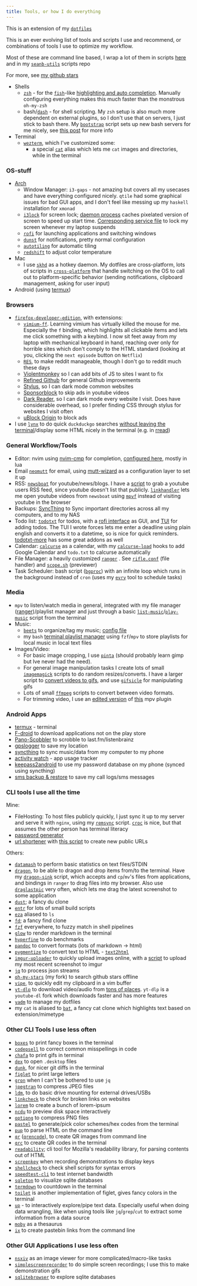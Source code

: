 ```yaml
---
title: Tools, or how I do everything
---
```


This is an extension of my [`dotfiles`](https://github.com/seanbreckenridge/dotfiles)

This is an ever evolving list of tools and scripts I use and recommend, or combinations of tools I use to optimize my workflow.

Most of these are command line based, I wrap a lot of them in scripts [here](https://github.com/seanbreckenridge/dotfiles/tree/master/.local/scripts) and in my [`seanb-utils`](https://github.com/seanbreckenridge/seanb-utils) scripts repo

For more, see [my github stars](https://github.com/seanbreckenridge?direction=desc&sort=stars&tab=stars)

- Shells
  - [`zsh`](http://zsh.sourceforge.net/) - for the [`fish`](https://fishshell.com/)-like [highlighting and auto completion](https://github.com/marlonrichert/zsh-autocomplete). Manually configuring everything makes this much faster than the monstrous `oh-my-zsh`
  - bash/[`dash`](https://wiki.archlinux.org/index.php/Dash) - for shell scripting. My `zsh` setup is also much more dependent on external plugins, so I don't use that on servers, I just stick to bash there. My [`bootstrap`](https://github.com/seanbreckenridge/bootstrap/) script sets up new bash servers for me nicely, see [this post](/post/server_setup) for more info
- Terminal
  - [`wezterm`](https://wezfurlong.org/wezterm/index.html), which I've customized some:
    - a special [`cat`](https://github.com/seanbreckenridge/dotfiles/blob/8457f501779f6eefccef14a9551c1eeafe0d629e/.config/zsh/progressive_enhancement.zsh#L72-L107) alias which lets me `cat` images and directories, while in the terminal

### OS-stuff

- [Arch](https://wiki.archlinux.org/index.php/)
  - Window Manager: `i3-gaps` - not amazing but covers all my usecases and have everything configured nicely. `qtile` had some graphical issues for bad GUI apps, and I don't feel like messing up my `haskell` installation for `xmonad`
  - [`i3lock`](https://i3wm.org/i3lock/) for screen lock; [daemon process](https://sean.fish/d/lock-screen?redirect) caches pixelated version of screen to speed up start time. [Corresponding service file](https://sean.fish/d/lockscreen@.service?redirect) to lock my screen whenever my laptop suspends
  - [`rofi`](https://github.com/davatorium/rofi) for launching applications and switching windows
  - [`dunst`](https://dunst-project.org/) for notifications, pretty normal configuration
  - [`autotiling`](https://github.com/nwg-piotr/autotiling) for automatic tiling
  - [`redshift`](http://jonls.dk/redshift/) to adjust color temperature
- Mac
  - I use [`skhd`](https://github.com/koekeishiya/skhd) as a hotkey daemon. My dotfiles are cross-platform, lots of scripts in [`cross-platform`](https://github.com/seanbreckenridge/seanb-utils#script-index) that handle switching on the OS to call out to platform-specific behavior (sending notifications, clipboard management, asking for user input)
- Android (using [termux](https://termux.dev/en/))

### Browsers

- [`firefox-developer-edition`](https://www.mozilla.org/en-US/firefox/developer/), with extensions:
  - [`vimium-ff`](https://addons.mozilla.org/en-US/firefox/addon/vimium-ff/). Learning vimium has virtually killed the mouse for me. Especially the `f` binding, which highlights all clickable items and lets me click something with a keybind. I now sit feet away from my laptop with mechanical keyboard in hand, reaching over only for horrible sites which don't comply to the HTML standard (looking at you, clicking the `next episode` button on `Netflix`)
  - [`RES`](https://addons.mozilla.org/en-US/firefox/addon/reddit-enhancement-suite/), to make reddit manageable, though I don't go to reddit much these days
  - [Violentmonkey](https://addons.mozilla.org/en-US/firefox/addon/violentmonkey/) so I can add bits of JS to sites I want to fix
  - [Refined Github](https://addons.mozilla.org/en-US/firefox/addon/refined-github-/) for general Github improvements
  - [Stylus](https://addons.mozilla.org/en-US/firefox/addon/styl-us/), so I can dark mode common websites
  - [Sponsorblock](https://sponsor.ajay.app/) to skip ads in youtube videos
  - [Dark Reader](https://addons.mozilla.org/en-US/firefox/addon/darkreader), so I can dark mode every website I visit. Does have considerable overhead, so I prefer finding CSS through stylus for websites I visit often
  - [uBlock Origin](https://addons.mozilla.org/en-US/firefox/addon/ublock-origin/) to block ads
- I use [`lynx`](https://www.lynxproject.org/) to do quick `duckduckgo` searches [without leaving the terminal](https://sean.fish/d/duck?redirect)/display some HTML nicely in the terminal (e.g. in [rread](https://sean.fish/d/rread?dark))

### General Workflow/Tools

- Editor: nvim using [nvim-cmp](https://github.com/hrsh7th/nvim-cmp) for completion, [configured here](https://github.com/seanbreckenridge/dotfiles/tree/master/.config/nvim), mostly in lua
- Email [`neomutt`](https://github.com/neomutt/neomutt) for email, using [mutt-wizard](https://github.com/LukeSmithxyz/mutt-wizard) as a configuration layer to set it up
- RSS: [`newsboat`](https://newsboat.org/) for youtube/news/blogs. I have a [script](https://sean.fish/d/youtube-user-id?redirect) to grab a youtube users RSS feed, since youtube doesn't list that publicly. [`linkhandler`](https://sean.fish/d/linkhandler?redirect) lets me open youtube videos from `newsboat` using [`mpvf`](https://github.com/seanbreckenridge/mpvf/) instead of visiting youtube in the browser
- Backups: [SyncThing](https://github.com/syncthing/syncthing) to Sync important directories across all my computers, and to my NAS
- Todo list: [`todotxt`](http://todotxt.org/) for todos, with a [rofi interface](https://sean.fish/d/todo-prompt?redirect) as GUI, and [TUI](https://github.com/seanbreckenridge/full_todotxt) for adding todos. The TUI I wrote forces lets me enter a deadline using plain english and converts it to a datetime, so is nice for quick reminders. [todotxt-more](https://git.sr.ht/~proycon/todotxt-more) has some great addons as well
- Calendar: [`calcurse`](https://github.com/lfos/calcurse) as a calendar, with my [`calcurse-load`](https://github.com/seanbreckenridge/calcurse-load) hooks to add Google Calendar and `todo.txt` to calcurse automatically
- File Manager: a heavily customized [`ranger`](https://github.com/ranger/ranger) . See [`rifle.conf`](https://sean.fish/d/rifle.conf?redirect) (file handler) and [`scope.sh`](https://sean.fish/d/scope.sh?redirect) (previewer)
- Task Scheduler: bash script ([`bgproc`](https://github.com/seanbreckenridge/bgproc)) with an infinite loop which runs in the background instead of `cron` (uses my [`evry`](https://github.com/seanbreckenridge/evry) tool to schedule tasks)

### Media

- `mpv` to listen/watch media in general, integrated with my file manager ([ranger](https://github.com/ranger/ranger))/playlist manager and just through a basic [`list-music`](https://github.com/seanbreckenridge/seanb-utils/blob/main/shellscripts/list-music)/[`play-music`](https://sean.fish/d/play-music?dark) script from the terminal
- Music:
  - [`beets`](https://github.com/beetbox/beets) to organize/tag my music; [config file](https://sean.fish/d/.config/beets/config.yaml?redirect)
  - my `bash` [terminal playlist manager](https://github.com/seanbreckenridge/plaintext-playlist) using `fzf`/`mpv` to store playlists for local music in local text files
- Images/Video:
  - For basic image cropping, I use [`pinta`](https://www.pinta-project.com/) (should probably learn gimp but Ive never had the need).
  - For general image manipulation tasks I create lots of small [`imagemagick`](https://imagemagick.org/index.php) scripts to do random resizes/converts. I have a larger script to [convert videos to gifs](https://github.com/seanbreckenridge/seanb-utils/blob/main/shellscripts/gifme), and use [`gifsicle`](https://github.com/kohler/gifsicle) for manipulating gifs
  - Lots of small [`ffmpeg`](https://ffmpeg.org/) scripts to convert between video formats.
  - For trimming video, I use an [edited version](https://sean.fish/d/slicing.lua?redirect) of [this](https://github.com/Kagami/mpv_slicing) mpv plugin

### Android Apps

- [termux](https://termux.dev/en/) - terminal
- [F-droid](https://f-droid.org/) to download applications not on the play store
- [Pano-Scobbler](https://play.google.com/store/apps/details?id=com.arn.scrobble&hl=en_US&gl=US&pli=1) to scrobble to last.fm/listenbrainz
- [gpslogger](https://gpslogger.app/) to save my location
- [syncthing](https://f-droid.org/packages/com.nutomic.syncthingandroid/) to sync music/data from my computer to my phone
- [activity watch](https://play.google.com/store/apps/details?id=net.activitywatch.android&hl=en_US&gl=US) - app usage tracker
- [keepass2android](https://play.google.com/store/apps/details?id=keepass2android.keepass2android&hl=en_US&gl=US) to use my password database on my phone (synced using syncthing)
- [sms backup & restore](https://play.google.com/store/apps/details?id=com.riteshsahu.SMSBackupRestore&hl=en_US) to save my call logs/sms messages

### CLI tools I use all the time

Mine:

- FileHosting: To host files publicly quickly, I just sync it up to my server and serve it with `nginx`, using my [`remsync`](https://github.com/seanbreckenridge/vps/blob/master/remsync) script. [`croc`](https://github.com/schollz/croc) is nice, but that assumes the other person has terminal literacy
- [password generator](https://github.com/seanbreckenridge/genpasswd)
- [url shortener](https://github.com/seanbreckenridge/no-db-shorturl/) with [this script](https://github.com/seanbreckenridge/vps/blob/master/shorten) to create new public URLs

Others:

- [`datamash`](https://www.gnu.org/software/datamash/) to perform basic statistics on text files/STDIN
- [`dragon`](https://github.com/mwh/dragon), to be able to dragon and drop items from/to the terminal. Have my [`dragon-sink`](https://sean.fish/d/dragon-sink?redirect) script, which accepts and `cp`/`mv`'s files from applications, and bindings in `ranger` to drag files into my browser. Also use [`draglastpic`](https://sean.fish/d/draglastpic) very often, which lets me drag the latest screenshot to some application
- [`dust`](https://github.com/bootandy/dust); a fancy du clone
- [`entr`](https://eradman.com/entrproject/) for lots of small build scripts
- [`eza`](https://github.com/eza-community/eza) aliased to `ls`
- [`fd`](https://github.com/sharkdp/fd); a fancy find clone
- [`fzf`](https://github.com/junegunn/fzf) everywhere, to fuzzy match in shell pipelines
- [`glow`](https://github.com/charmbracelet/glow) to render markdown in the terminal
- [`hyperfine`](https://github.com/sharkdp/hyperfine) to do benchmarks
- [`pandoc`](https://pandoc.org/) to convert formats (lots of markdown -> html)
- [`pygmentize`](https://pygments.org/docs/cmdline/) to convert text to HTML - [`text2html`](https://sean.fish/d/text2html?redirect)
- [`imgur-uploader`](https://pypi.org/project/imgur-uploader/) to quickly upload images online, with a [script](https://sean.fish/d/screenshot-to-imgur?redirect) to upload my most recent screenshot to imgur
- [`jq`](https://stedolan.github.io/jq/) to process json streams
- [`oh-my-stars`](https://github.com/seanbreckenridge/oh-my-stars) (my fork) to search github stars offline
- [`vipe`](https://linux.die.net/man/1/vipe), to quickly edit my clipboard in a vim buffer
- [`yt-dlp`](https://github.com/yt-dlp/yt-dlp) to download video/audio from [tons of places](https://ytdl-org.github.io/youtube-dl/supportedsites.html). `yt-dlp` is a `youtube-dl` fork which downloads faster and has more features
- [`yadm`](https://github.com/TheLocehiliosan/yadm) to manage my dotfiles
- my `cat` is aliased to [`bat`](https://github.com/sharkdp/bat), a fancy cat clone which highlights text based on extension/mimetype

### Other CLI Tools I use less often

- [`boxes`](https://boxes.thomasjensen.com/) to print fancy boxes in the terminal
- [`codepsell`](https://github.com/codespell-project/codespell) to correct common misspellings in code
- [`chafa`](https://github.com/hpjansson/chafa/) to print gifs in terminal
- [`dex`](https://github.com/jceb/dex) to open `.desktop` files
- [`dunk`](https://github.com/darrenburns/dunk), for nicer git diffs in the terminal
- [`figlet`](http://www.figlet.org/) to print large letters
- [`gron`](https://github.com/tomnomnom/gron) when I can't be bothered to use `jq`
- [`jpegtran`](http://jpegclub.org/jpegtran/) to compress JPEG files
- [`ldm`](https://github.com/LemonBoy/ldm), to do basic drive mounting for external drives/USBs
- [`linkcheck`](https://github.com/filiph/linkcheck) to check for broken links on websites
- [`lorem`](https://github.com/jamen/lorem) to create a bunch of lorem-ipsum
- [`ncdu`](https://dev.yorhel.nl/ncdu) to preview disk space interactively
- [`optipng`](http://optipng.sourceforge.net/) to compress PNG files
- [`pastel`](https://github.com/sharkdp/pastel) to generate/pick color schemes/hex codes from the terminal
- [`pup`](https://github.com/ericchiang/pup) to parse HTML on the command line
- [`qr`](https://sean.fish/d/qr?redirect) ([`qrencode`](https://fukuchi.org/works/qrencode/)), to create QR images from command line
- [`qrc`](https://github.com/fumiyas/qrc) to create QR codes in the terminal
- [`readability`](https://gitlab.com/gardenappl/readability-cli); cli tool for Mozilla's readability library, for parsing contents out of HTML
- [`screenkey`](https://gitlab.com/screenkey/screenkey) when recording demonstrations to display keys
- [`shellcheck`](https://github.com/koalaman/shellcheck) to check shell scripts for syntax errors
- [`speedtest-cli`](https://github.com/sivel/speedtest-cli) to test internet bandwidth
- [`sqleton`](https://github.com/inukshuk/sqleton) to visualize sqlite databases
- [`termdown`](https://github.com/trehn/termdown) to countdown in the terminal
- [`toilet`](https://github.com/cacalabs/toilet) is another implementation of figlet, gives fancy colors in the terminal
- [`up`](https://github.com/akavel/up) - to interactively explore/pipe text data. Especially useful when doing data wrangling, like when using tools like `jq`/`grep`/`cut` to extract some information from a data source
- [`moby`](https://github.com/words/moby) as a thesaurus
- [`ix`](https://github.com/seanbreckenridge/seanb-utils/blob/main/shellscripts/ix) to create pastebin links from the command line

### Other GUI Applications I use less often

- [`nsxiv`](https://github.com/nsxiv/nsxiv) as an image viewer for more complicated/macro-like tasks
- [`simplescreenrecorder`](https://github.com/MaartenBaert/ssr) to do simple screen recordings; I use this to make demonstration gifs
- [`sqlitebrowser`](https://sqlitebrowser.org/) to explore sqlite databases
